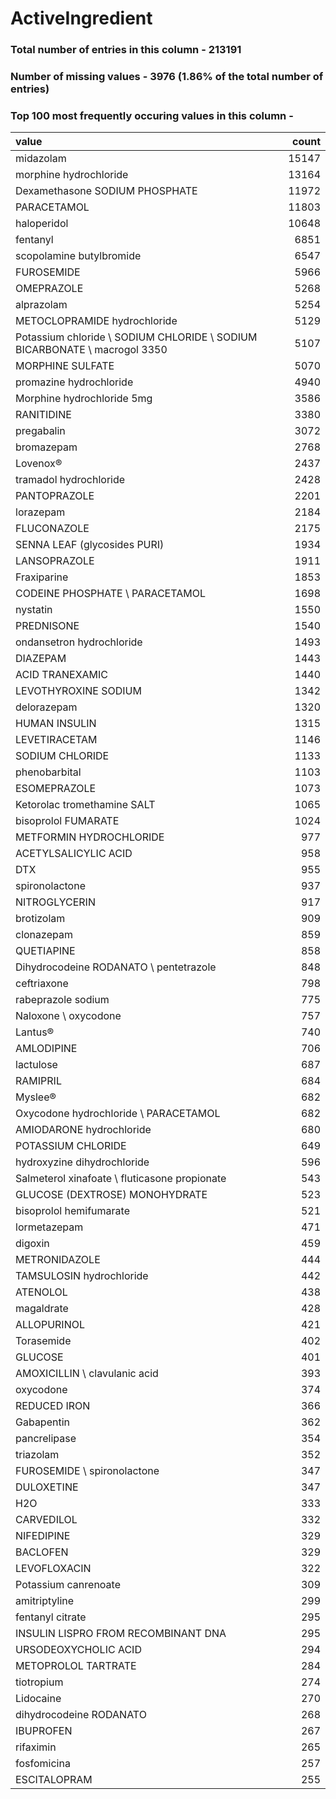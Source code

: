 
# ActiveIngredient

### Total number of entries in this column - 213191

### Number of missing values - 3976 (1.86% of the total number of entries)

### Top 100 most frequently occuring values in this column -

| value                                                                     |   count |
|:--------------------------------------------------------------------------|--------:|
| midazolam                                                                 |   15147 |
| morphine hydrochloride                                                    |   13164 |
| Dexamethasone SODIUM PHOSPHATE                                            |   11972 |
| PARACETAMOL                                                               |   11803 |
| haloperidol                                                               |   10648 |
| fentanyl                                                                  |    6851 |
| scopolamine butylbromide                                                  |    6547 |
| FUROSEMIDE                                                                |    5966 |
| OMEPRAZOLE                                                                |    5268 |
| alprazolam                                                                |    5254 |
| METOCLOPRAMIDE hydrochloride                                              |    5129 |
| Potassium chloride \ SODIUM CHLORIDE \ SODIUM BICARBONATE \ macrogol 3350 |    5107 |
| MORPHINE SULFATE                                                          |    5070 |
| promazine hydrochloride                                                   |    4940 |
| Morphine hydrochloride 5mg                                                |    3586 |
| RANITIDINE                                                                |    3380 |
| pregabalin                                                                |    3072 |
| bromazepam                                                                |    2768 |
| Lovenox®                                                                  |    2437 |
| tramadol hydrochloride                                                    |    2428 |
| PANTOPRAZOLE                                                              |    2201 |
| lorazepam                                                                 |    2184 |
| FLUCONAZOLE                                                               |    2175 |
| SENNA LEAF (glycosides PURI)                                              |    1934 |
| LANSOPRAZOLE                                                              |    1911 |
| Fraxiparine                                                               |    1853 |
| CODEINE PHOSPHATE \ PARACETAMOL                                           |    1698 |
| nystatin                                                                  |    1550 |
| PREDNISONE                                                                |    1540 |
| ondansetron hydrochloride                                                 |    1493 |
| DIAZEPAM                                                                  |    1443 |
| ACID TRANEXAMIC                                                           |    1440 |
| LEVOTHYROXINE SODIUM                                                      |    1342 |
| delorazepam                                                               |    1320 |
| HUMAN INSULIN                                                             |    1315 |
| LEVETIRACETAM                                                             |    1146 |
| SODIUM CHLORIDE                                                           |    1133 |
| phenobarbital                                                             |    1103 |
| ESOMEPRAZOLE                                                              |    1073 |
| Ketorolac tromethamine SALT                                               |    1065 |
| bisoprolol FUMARATE                                                       |    1024 |
| METFORMIN HYDROCHLORIDE                                                   |     977 |
| ACETYLSALICYLIC ACID                                                      |     958 |
| DTX                                                                       |     955 |
| spironolactone                                                            |     937 |
| NITROGLYCERIN                                                             |     917 |
| brotizolam                                                                |     909 |
| clonazepam                                                                |     859 |
| QUETIAPINE                                                                |     858 |
| Dihydrocodeine RODANATO \ pentetrazole                                    |     848 |
| ceftriaxone                                                               |     798 |
| rabeprazole sodium                                                        |     775 |
| Naloxone \ oxycodone                                                      |     757 |
| Lantus®                                                                   |     740 |
| AMLODIPINE                                                                |     706 |
| lactulose                                                                 |     687 |
| RAMIPRIL                                                                  |     684 |
| Myslee®                                                                   |     682 |
| Oxycodone hydrochloride \ PARACETAMOL                                     |     682 |
| AMIODARONE hydrochloride                                                  |     680 |
| POTASSIUM CHLORIDE                                                        |     649 |
| hydroxyzine dihydrochloride                                               |     596 |
| Salmeterol xinafoate \ fluticasone propionate                             |     543 |
| GLUCOSE (DEXTROSE) MONOHYDRATE                                            |     523 |
| bisoprolol hemifumarate                                                   |     521 |
| lormetazepam                                                              |     471 |
| digoxin                                                                   |     459 |
| METRONIDAZOLE                                                             |     444 |
| TAMSULOSIN hydrochloride                                                  |     442 |
| ATENOLOL                                                                  |     438 |
| magaldrate                                                                |     428 |
| ALLOPURINOL                                                               |     421 |
| Torasemide                                                                |     402 |
| GLUCOSE                                                                   |     401 |
| AMOXICILLIN \ clavulanic acid                                             |     393 |
| oxycodone                                                                 |     374 |
| REDUCED IRON                                                              |     366 |
| Gabapentin                                                                |     362 |
| pancrelipase                                                              |     354 |
| triazolam                                                                 |     352 |
| FUROSEMIDE \ spironolactone                                               |     347 |
| DULOXETINE                                                                |     347 |
| H2O                                                                       |     333 |
| CARVEDILOL                                                                |     332 |
| NIFEDIPINE                                                                |     329 |
| BACLOFEN                                                                  |     329 |
| LEVOFLOXACIN                                                              |     322 |
| Potassium canrenoate                                                      |     309 |
| amitriptyline                                                             |     299 |
| fentanyl citrate                                                          |     295 |
| INSULIN LISPRO FROM RECOMBINANT DNA                                       |     295 |
| URSODEOXYCHOLIC ACID                                                      |     294 |
| METOPROLOL TARTRATE                                                       |     284 |
| tiotropium                                                                |     274 |
| Lidocaine                                                                 |     270 |
| dihydrocodeine RODANATO                                                   |     268 |
| IBUPROFEN                                                                 |     267 |
| rifaximin                                                                 |     265 |
| fosfomicina                                                               |     257 |
| ESCITALOPRAM                                                              |     255 |
